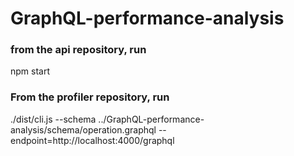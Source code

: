 # GraphQL-performance-analysis

### from the api repository, run
npm start

### From the profiler repository, run
./dist/cli.js --schema ../GraphQL-performance-analysis/schema/operation.graphql --endpoint=http://localhost:4000/graphql
